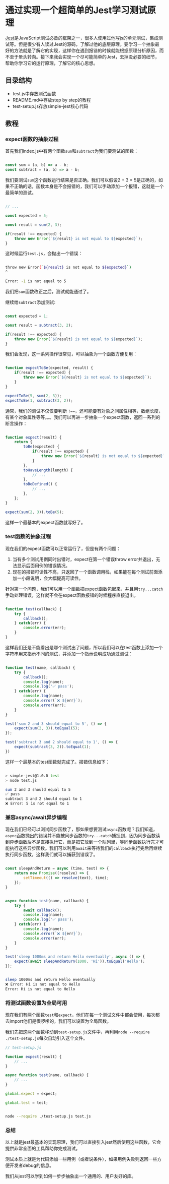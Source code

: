# 通过实现一个超简单的Jest学习测试原理

[Jest](https://jestjs.io/)是JavaScript测试必备的框架之一，很多人使用过他写js的单元测试，集成测试等。但是很少有人读过Jest的源码，了解过他的底层原理。要学习一个抽象最好的方法就是了解它的实现，这样你在遇到报错的时候就能根据原理分析原因，而不至于晕头转向。接下来我会实现一个尽可能简单的Jest，去掉没必要的细节，帮助你学习它的运行原理，了解它的核心思想。

## 目录结构

* test.js中存放测试函数
* README.md中存放step by step的教程
* test-setup.js存放simple-jest核心代码

## 教程

### expect函数的抽象过程

首先我们index.js中有两个函数`sum`和`subtract`为我们要测试的函数：

```js

const sum = (a, b) => a - b;
const subtract = (a, b) => a - b;

```

我们要测试`sum`这个函数运行结果是否正确。我们可以假设2 + 3 = 5是正确的，如果不正确的话，函数本身是不会报错的，我们可以手动添加一个报错，这就是一个最简单的测试。

```js

// ...

const expected = 5;

const result = sum(2, 3);

if(result !== expected) {
    throw new Error(`${result} is not equal to ${expected}`);
}

```

这时候运行`test.js`，会抛出一个错误：

```bash

throw new Error(`${result} is not equal to ${expected}`)
^

Error: -1 is not equal to 5

```

我们把`sum`函数改正之后，测试就能通过了。

继续给`subtract`添加测试:

```js

const expected = 1;

const result = subtract(3, 2);

if(result !== expected) {
    throw new Error(`${result} is not equal to ${expected}`);
}

```

我们会发现，这一系列操作很常见，可以抽象为一个函数方便复用：

```js

function expectToBe(expected, result) {
    if(result !== expected) {
        throw new Error(`${result} is not equal to ${expected}`);
    }
}

expectToBe(5, sum(2, 3));
expectToBe(1, subtract(3, 2));

```

通常，我们的测试不仅仅要判断 `!==`，还可能要有对象之间属性相等，数组长度，有某个对象属性等等。。。我们可以再进一步抽象一个expect函数，返回一系列的断言操作：

```js

function expect(result) {
    return {
        toBe(expected) {
            if(result !== expected) {
                throw new Error(`${result} is not equal to ${expected}`);
            }
        },
        toHaveLength(length) {
            // ...
        },
        toBeDefined() {
            // ...
        },
    };
}

expect(sum(2, 3)).toBe(5);

```

这样一个最基本的expect函数就写好了。

### test函数的抽象过程

现在我们的expect函数可以正常运行了，但是有两个问题：
1. 当有多个测试用例同时出错时，expect在第一个错误throw error并退出，无法显示后面用例的错误情况。
2. 现在的报错可读性不高，只返回了一个函数调用栈，如果能在每个测试前面添加一小段说明，会大幅提高可读性。

针对第一个问题，我们可以用一个函数把expect函数包起来，并且用`try...catch`手动处理错误，这样就不会在expect函数报错的时候程序直接退出。

```js

function test(callback) {
    try {
        callback();
    } catch(err) {
        console.error(err);
    }
}

```

这样我们还是不能看出是哪个测试出了问题，所以我们可以在test函数上添加一个字符串用来指示不同的测试，并添加一个指示说明成功通过测试：

```js

function test(name, callback) {
    try {
        callback();
        console.log(name);
        console.log('✅ pass');
    } catch(err) {
        console.log(name);
        console.error(`❌ ${err}`);
        console.error(err);
    }
}

test('sum 2 and 3 should equal to 5', () => {
    expect(sum(2, 3)).toEqual(5);
});

test('subtract 3 and 2 should equal to 1', () => {
    expect(subtract(3, 2)).toEqual(1);
})

```

这样一个最基本的test函数就完成了。报错信息如下：

```bash

> simple-jest@1.0.0 test
> node test.js

sum 2 and 3 should equal to 5
✅ pass
subtract 3 and 2 should equal to 1
❌ Error: 5 is not equal to 1

```

### 兼容async/await异步编程

现在我们已经可以测试同步函数了，那如果想要测试`async`函数呢？我们知道，`async`函数抛出的错误并不能被同步函数的`try...catch`捕捉到，因为同步函数读到异步函数后不是直接执行它，而是把它放到一个队列里，等同步函数执行完才可能执行这些异步函数。我们可以利用`await`来等待我们的`callback`执行完后再继续执行同步函数，这样我们就可以捕获到错误了。

```js

const sleepAndReturn = async (time, text) => {
    return new Promise((resolve) => {
        setTimeout(() => resolve(text), time);
    });
}


async function test(name, callback) {
    try {
        await callback();
        console.log(name);
        console.log('✅ pass');
    } catch(err) {
        console.log(name);
        console.error(`❌ ${err}`);
        console.error(err);
    }
}

test('sleep 1000ms and return Hello eventually', async () => {
    expect(await sleepAndReturn(1000, 'Hi')).toEqual('Hello');
});

```

```bash

sleep 1000ms and return Hello eventually
❌ Error: Hi is not equal to Hello
Error: Hi is not equal to Hello

```

### 将测试函数设置为全局可用

现在我们有两个函数`test`和`expect`，他们在每一个测试文件中都会使用，每次都去import他们是很啰嗦的，我们可以设置为全局函数。

我们先把这两个函数移动到`test-setup.js`文件中，再利用`node --require ./test-setup.js`每次自动引入这个文件。

```js
// test-setup.js

function expect(result) {
    // ...
}

async function test(name, callback) {
    // ...
}

global.expect = expect;

global.test = test;


```

```bash

node --require ./test-setup.js test.js

```

### 总结

以上就是jest最基本的实现原理，我们可以直接引入jest然后使用这些函数，它会提供非常全面的工具帮助你完成测试。

测试本质上就是为代码添加一些用例（或者说条件），如果用例失败则返回一些方便开发者debug的信息。

我们从jest可以学到如何一步步抽象出一个通用的、用户友好的库。
